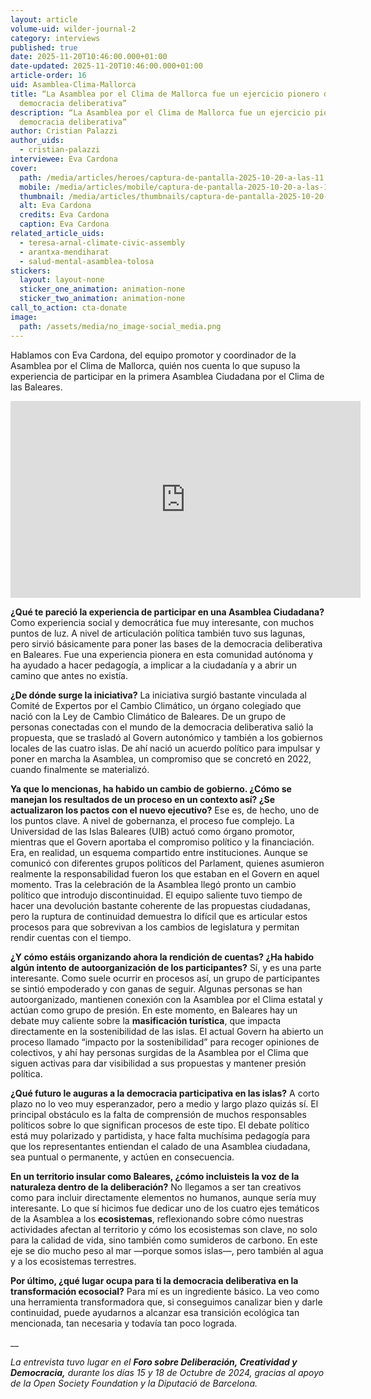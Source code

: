 ```yaml
---
layout: article
volume-uid: wilder-journal-2
category: interviews
published: true
date: 2025-11-20T10:46:00.000+01:00
date-updated: 2025-11-20T10:46:00.000+01:00
article-order: 16
uid: Asamblea-Clima-Mallorca
title: “La Asamblea por el Clima de Mallorca fue un ejercicio pionero de
  democracia deliberativa”
description: “La Asamblea por el Clima de Mallorca fue un ejercicio pionero de
  democracia deliberativa”
author: Cristian Palazzi
author_uids:
  - cristian-palazzi
interviewee: Eva Cardona
cover:
  path: /media/articles/heroes/captura-de-pantalla-2025-10-20-a-las-11.09.42.png
  mobile: /media/articles/mobile/captura-de-pantalla-2025-10-20-a-las-11.09.42.png
  thumbnail: /media/articles/thumbnails/captura-de-pantalla-2025-10-20-a-las-11.09.42.png
  alt: Eva Cardona
  credits: Eva Cardona
  caption: Eva Cardona
related_article_uids:
  - teresa-arnal-climate-civic-assembly
  - arantxa-mendiharat
  - salud-mental-asamblea-tolosa
stickers:
  layout: layout-none
  sticker_one_animation: animation-none
  sticker_two_animation: animation-none
call_to_action: cta-donate
image:
  path: /assets/media/no_image-social_media.png
---
```

Hablamos con Eva Cardona, del equipo promotor y coordinador de la Asamblea por el Clima de Mallorca, quién nos cuenta lo que supuso la experiencia de participar en la primera Asamblea Ciudadana por el Clima de las Baleares.

<iframe width="560" height="315" src="https://www.youtube.com/embed/KK0OaAZhXYo?si=3g3F7XLNPDpLBcQB" title="YouTube video player" frameborder="0" allow="accelerometer; autoplay; clipboard-write; encrypted-media; gyroscope; picture-in-picture; web-share" referrerpolicy="strict-origin-when-cross-origin" allowfullscreen></iframe>

**¿Qué te pareció la experiencia de participar en una Asamblea Ciudadana?**
Como experiencia social y democrática fue muy interesante, con muchos puntos de luz. A nivel de articulación política también tuvo sus lagunas, pero sirvió básicamente para poner las bases de la democracia deliberativa en Baleares. Fue una experiencia pionera en esta comunidad autónoma y ha ayudado a hacer pedagogía, a implicar a la ciudadanía y a abrir un camino que antes no existía.

**¿De dónde surge la iniciativa?**
La iniciativa surgió bastante vinculada al Comité de Expertos por el Cambio Climático, un órgano colegiado que nació con la Ley de Cambio Climático de Baleares. De un grupo de personas conectadas con el mundo de la democracia deliberativa salió la propuesta, que se trasladó al Govern autonómico y también a los gobiernos locales de las cuatro islas. De ahí nació un acuerdo político para impulsar y poner en marcha la Asamblea, un compromiso que se concretó en 2022, cuando finalmente se materializó.

**Ya que lo mencionas, ha habido un cambio de gobierno. ¿Cómo se manejan los resultados de un proceso en un contexto así? ¿Se actualizaron los pactos con el nuevo ejecutivo?**
Ese es, de hecho, uno de los puntos clave. A nivel de gobernanza, el proceso fue complejo. La Universidad de las Islas Baleares (UIB) actuó como órgano promotor, mientras que el Govern aportaba el compromiso político y la financiación. Era, en realidad, un esquema compartido entre instituciones. Aunque se comunicó con diferentes grupos políticos del Parlament, quienes asumieron realmente la responsabilidad fueron los que estaban en el Govern en aquel momento. Tras la celebración de la Asamblea llegó pronto un cambio político que introdujo discontinuidad. El equipo saliente tuvo tiempo de hacer una devolución bastante coherente de las propuestas ciudadanas, pero la ruptura de continuidad demuestra lo difícil que es articular estos procesos para que sobrevivan a los cambios de legislatura y permitan rendir cuentas con el tiempo.

**¿Y cómo estáis organizando ahora la rendición de cuentas? ¿Ha habido algún intento de autoorganización de los participantes?**
Sí, y es una parte interesante. Como suele ocurrir en procesos así, un grupo de participantes se sintió empoderado y con ganas de seguir. Algunas personas se han autoorganizado, mantienen conexión con la Asamblea por el Clima estatal y actúan como grupo de presión. En este momento, en Baleares hay un debate muy caliente sobre la **masificación turística**, que impacta directamente en la sostenibilidad de las islas. El actual Govern ha abierto un proceso llamado “impacto por la sostenibilidad” para recoger opiniones de colectivos, y ahí hay personas surgidas de la Asamblea por el Clima que siguen activas para dar visibilidad a sus propuestas y mantener presión política.

**¿Qué futuro le auguras a la democracia participativa en las islas?**
A corto plazo no lo veo muy esperanzador, pero a medio y largo plazo quizás sí. El principal obstáculo es la falta de comprensión de muchos responsables políticos sobre lo que significan procesos de este tipo. El debate político está muy polarizado y partidista, y hace falta muchísima pedagogía para que los representantes entiendan el calado de una Asamblea ciudadana, sea puntual o permanente, y actúen en consecuencia.

**En un territorio insular como Baleares, ¿cómo incluisteis la voz de la naturaleza dentro de la deliberación?**
No llegamos a ser tan creativos como para incluir directamente elementos no humanos, aunque sería muy interesante. Lo que sí hicimos fue dedicar uno de los cuatro ejes temáticos de la Asamblea a los **ecosistemas**, reflexionando sobre cómo nuestras actividades afectan al territorio y cómo los ecosistemas son clave, no solo para la calidad de vida, sino también como sumideros de carbono. En este eje se dio mucho peso al mar —porque somos islas—, pero también al agua y a los ecosistemas terrestres.

**Por último, ¿qué lugar ocupa para ti la democracia deliberativa en la transformación ecosocial?**
Para mí es un ingrediente básico. La veo como una herramienta transformadora que, si conseguimos canalizar bien y darle continuidad, puede ayudarnos a alcanzar esa transición ecológica tan mencionada, tan necesaria y todavía tan poco lograda.

__

*La entrevista tuvo lugar en el **Foro sobre Deliberación, Creatividad y Democracia,** durante los días 15 y 18 de Octubre de 2024, gracias al apoyo de la Open Society Foundation y la Diputació de Barcelona.*
